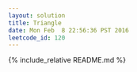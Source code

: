 ```yaml
---
layout: solution
title: Triangle
date: Mon Feb  8 22:56:36 PST 2016
leetcode_id: 120
---
```

{% include_relative README.md %}
